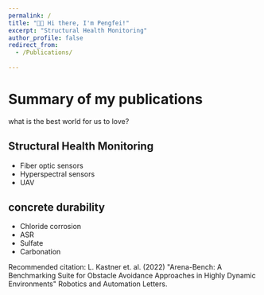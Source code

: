 ```yaml
---
permalink: /
title: "👋🏼 Hi there, I'm Pengfei!"
excerpt: "Structural Health Monitoring"
author_profile: false
redirect_from: 
  - /Publications/
  
---
```





# Summary of my publications

what is the best world for us to love?

## Structural Health Monitoring



- Fiber optic sensors
- Hyperspectral sensors
- UAV

## concrete durability



- Chloride corrosion
- ASR
- Sulfate
- Carbonation

Recommended citation: L. Kastner et. al. (2022) "Arena-Bench: A Benchmarking Suite for Obstacle Avoidance Approaches in Highly Dynamic Environments" Robotics and Automation Letters.
